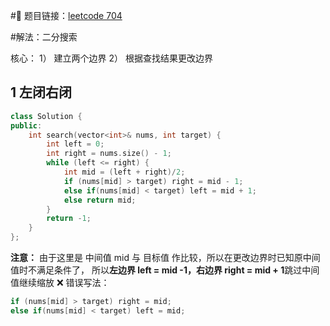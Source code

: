 #🔗 题目链接：[leetcode 704](https://leetcode.cn/problems/binary-search/)

#解法：二分搜索

核心：
1） 建立两个边界
2） 根据查找结果更改边界

## 1 左闭右闭
```C++
class Solution {
public:
    int search(vector<int>& nums, int target) {
        int left = 0;
        int right = nums.size() - 1;
        while (left <= right) {
            int mid = (left + right)/2;
            if (nums[mid] > target) right = mid - 1; 
            else if(nums[mid] < target) left = mid + 1;
            else return mid;
        }
        return -1;
    }
};
```
**注意：** 由于这里是 中间值 mid 与 目标值 作比较，所以在更改边界时已知原中间值时不满足条件了，
所以**左边界 left =  mid -1，右边界 right = mid + 1**跳过中间值继续缩放
❌ 错误写法：
```C++
if (nums[mid] > target) right = mid; 
else if(nums[mid] < target) left = mid;
```
